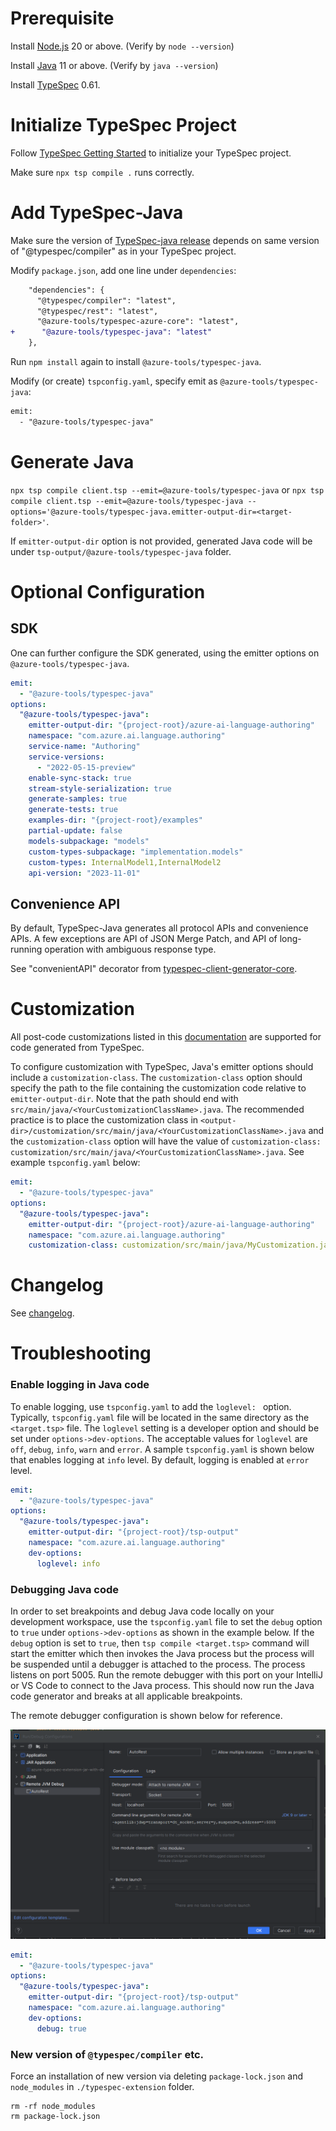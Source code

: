 # Prerequisite

Install [Node.js](https://nodejs.org/en/download/) 20 or above. (Verify by `node --version`)

Install [Java](https://docs.microsoft.com/java/openjdk/download) 11 or above. (Verify by `java --version`)

Install [TypeSpec](https://github.com/microsoft/typespec/) 0.61.

# Initialize TypeSpec Project

Follow [TypeSpec Getting Started](https://github.com/microsoft/typespec/#using-node--npm) to initialize your TypeSpec project.

Make sure `npx tsp compile .` runs correctly.

# Add TypeSpec-Java

Make sure the version of [TypeSpec-java release](https://github.com/Azure/autorest.java/releases) depends on same version of "@typespec/compiler" as in your TypeSpec project.

Modify `package.json`, add one line under `dependencies`:
```diff
    "dependencies": {
      "@typespec/compiler": "latest",
      "@typespec/rest": "latest",
      "@azure-tools/typespec-azure-core": "latest",
+      "@azure-tools/typespec-java": "latest"
    },
```

Run `npm install` again to install `@azure-tools/typespec-java`.

Modify (or create) `tspconfig.yaml`, specify emit as `@azure-tools/typespec-java`:
```diff
emit:
  - "@azure-tools/typespec-java"
```

# Generate Java

`npx tsp compile client.tsp --emit=@azure-tools/typespec-java` or `npx tsp compile client.tsp --emit=@azure-tools/typespec-java --options='@azure-tools/typespec-java.emitter-output-dir=<target-folder>'`.

If `emitter-output-dir` option is not provided, generated Java code will be under `tsp-output/@azure-tools/typespec-java` folder.

# Optional Configuration

## SDK

One can further configure the SDK generated, using the emitter options on `@azure-tools/typespec-java`.

```yaml
emit:
  - "@azure-tools/typespec-java"
options:
  "@azure-tools/typespec-java":
    emitter-output-dir: "{project-root}/azure-ai-language-authoring"
    namespace: "com.azure.ai.language.authoring"
    service-name: "Authoring"
    service-versions:
      - "2022-05-15-preview"
    enable-sync-stack: true
    stream-style-serialization: true
    generate-samples: true
    generate-tests: true
    examples-dir: "{project-root}/examples"
    partial-update: false
    models-subpackage: "models"
    custom-types-subpackage: "implementation.models"
    custom-types: InternalModel1,InternalModel2
    api-version: "2023-11-01"
```

## Convenience API

By default, TypeSpec-Java generates all protocol APIs and convenience APIs.
A few exceptions are API of JSON Merge Patch, and API of long-running operation with ambiguous response type.

See "convenientAPI" decorator from [typespec-client-generator-core](https://github.com/Azure/typespec-azure/tree/main/packages/typespec-client-generator-core).


# Customization
All post-code customizations listed in this [documentation](https://github.com/Azure/autorest.java/tree/main/customization-base/README.md) are supported for code generated from TypeSpec.

To configure customization with TypeSpec, Java's emitter options should include a `customization-class`. The `customization-class` option should specify the path to the file containing the customization code relative to `emitter-output-dir`. Note that the path should end with `src/main/java/<YourCustomizationClassName>.java`. The recommended practice is to place the customization class in `<output-dir>/customization/src/main/java/<YourCustomizationClassName>.java` and the `customization-class` option will have the value of `customization-class: customization/src/main/java/<YourCustomizationClassName>.java`. See example `tspconfig.yaml` below:

```yaml
emit:
  - "@azure-tools/typespec-java"
options:
  "@azure-tools/typespec-java":
    emitter-output-dir: "{project-root}/azure-ai-language-authoring"
    namespace: "com.azure.ai.language.authoring"
    customization-class: customization/src/main/java/MyCustomization.java
```

# Changelog

See [changelog](https://github.com/Azure/autorest.java/blob/main/typespec-extension/changelog.md).

# Troubleshooting

### Enable logging in Java code

To enable logging, use `tspconfig.yaml` to add the `loglevel: ` option. Typically, `tspconfig.yaml` file will be
located in the same directory as the `<target.tsp>` file. The `loglevel` setting is a developer option and should be set under `options->dev-options`. The acceptable values for `loglevel` are
`off`, `debug`, `info`, `warn` and `error`. A sample `tspconfig.yaml` is shown below that enables logging at `info` level. By default,
logging is enabled at `error` level.

```yaml
emit:
  - "@azure-tools/typespec-java"
options:
  "@azure-tools/typespec-java":
    emitter-output-dir: "{project-root}/tsp-output"
    namespace: "com.azure.ai.language.authoring"
    dev-options:
      loglevel: info
```

### Debugging Java code

In order to set breakpoints and debug Java code locally on your development workspace, use the `tspconfig.yaml` file to
set the `debug` option to `true` under `options->dev-options` as shown in the example below. If the `debug` option is set
to `true`, then `tsp compile <target.tsp>` command will start the emitter which then invokes the Java process but the process
will be suspended until a debugger is attached to the process. The process listens on port 5005. Run the remote debugger
with this port on your IntelliJ or VS Code to connect to the Java process. This should now run the Java code generator
and breaks at all applicable breakpoints.

The remote debugger configuration is shown below for reference.

![img.png](https://raw.githubusercontent.com/Azure/autorest.java/main/docs/images/remote-debugger-config.png)

```yaml
emit:
  - "@azure-tools/typespec-java"
options:
  "@azure-tools/typespec-java":
    emitter-output-dir: "{project-root}/tsp-output"
    namespace: "com.azure.ai.language.authoring"
    dev-options:
      debug: true
```

### New version of `@typespec/compiler` etc.

Force an installation of new version via deleting `package-lock.json` and `node_modules` in `./typespec-extension` folder.

```shell
rm -rf node_modules
rm package-lock.json
```
